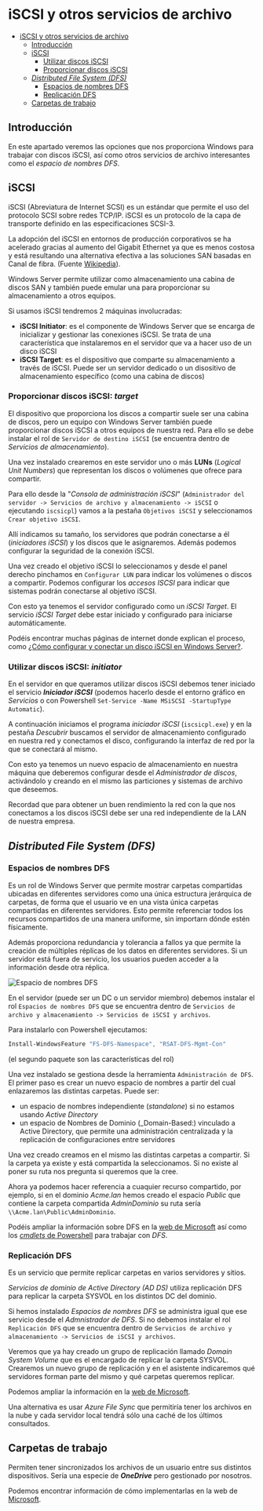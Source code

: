 # iSCSI y otros servicios de archivo
- [iSCSI y otros servicios de archivo](#iscsi-y-otros-servicios-de-archivo)
  - [Introducción](#introducción)
  - [iSCSI](#iscsi)
    - [Utilizar discos iSCSI](#utilizar-discos-iscsi)
    - [Proporcionar discos iSCSI](#proporcionar-discos-iscsi)
  - [_Distributed File System (DFS)_](#distributed-file-system-dfs)
    - [Espacios de nombres DFS](#espacios-de-nombres-dfs)
    - [Replicación DFS](#replicación-dfs)
  - [Carpetas de trabajo](#carpetas-de-trabajo)

## Introducción
En este apartado veremos las opciones que nos proporciona Windows para trabajar con discos iSCSI, así como otros servicios de archivo interesantes como el _espacio de nombres DFS_.

## iSCSI
iSCSI (Abreviatura de Internet SCSI) es un estándar que permite el uso del protocolo SCSI sobre redes TCP/IP. iSCSI es un protocolo de la capa de transporte definido en las especificaciones SCSI-3.

La adopción del iSCSI en entornos de producción corporativos se ha acelerado gracias al aumento del Gigabit Ethernet ya que es menos costosa y está resultando una alternativa efectiva a las soluciones SAN basadas en Canal de fibra. (Fuente [Wikipedia](https://en.wikipedia.org/wiki/ISCSI)).

Windows Server permite utilizar como almacenamiento una cabina de discos SAN y también puede emular una para proporcionar su almacenamiento a otros equipos.

Si usamos iSCSI tendremos 2 máquinas involucradas:
- **iSCSI Initiator**: es el componente de Windows Server que se encarga de inicializar y gestionar las conexiones iSCSI. Se trata de una característica que instalaremos en el servidor que va a hacer uso de un disco iSCSI
- **iSCSI Target**: es el dispositivo que comparte su almacenamiento a través de iSCSI. Puede ser un servidor dedicado o un disositivo de almacenamiento específico (como una cabina de discos)

### Proporcionar discos iSCSI: _target_
El dispositivo que proporciona los discos a compartir suele ser una cabina de discos, pero un equipo con Windows Server también puede proporcionar discos iSCSI a otros equipos de nuestra red. Para ello se debe instalar el rol de `Servidor de destino iSCSI` (se encuentra dentro de _Servicios de almacenamiento_).

Una vez instalado crearemos en este servidor uno o más **LUNs** (_Logical Unit Numbers_) que representan los discos o volúmenes que ofrece para compartir.

Para ello desde la "_Consola de administración iSCSI_" (`Administrador del servidor -> Servicios de archivo y almacenamiento -> iSCSI` o ejecutando `iscsicpl`) vamos a la pestaña `Objetivos iSCSI` y seleccionamos `Crear objetivo iSCSI`.

Allí indicamos su tamaño, los servidores que podrán conectarse a él (_iniciadores iSCSI_) y los discos que le asignaremos. Además podemos configurar la seguridad de la conexión iSCSI.

Una vez creado el objetivo iSCSI lo seleccionamos y desde el panel derecho pinchamos en `Configurar LUN` para indicar los volúmenes o discos a compartir. Podemos configurar los _accesos ISCSI_ para indicar que sistemas podrán conectarse al objetivo iSCSI.

Con esto ya tenemos el servidor configurado como un _iSCSI Target_. El servicio _iSCSI Target_ debe estar iniciado y configurado para iniciarse automáticamente.

Podéis encontrar muchas páginas de internet donde explican el proceso, como [¿Cómo configurar y conectar un disco iSCSI en Windows Server?](https://informaticamadridmayor.es/tips/como-configurar-y-conectar-un-disco-iscsi-en-windows-server/).

### Utilizar discos iSCSI: _initiator_
En el servidor en que queramos utilizar discos iSCSI debemos tener iniciado el servicio **_Iniciador iSCSI_** (podemos hacerlo desde el entorno gráfico en _Servicios_ o con Powershell `Set-Service -Name MSiSCSI -StartupType Automatic`).

A continuación iniciamos el programa _iniciador iSCSI_ (`iscsicpl.exe`) y en la pestaña _Descubrir_ buscamos el servidor de almacenamiento configurado en nuestra red y conectamos el disco, configurando la interfaz de red por la que se conectará al mismo.

Con esto ya tenemos un nuevo espacio de almacenamiento en nuestra máquina que deberemos configurar desde el _Administrador de discos_, activándolo y creando en el mismo las particiones y sistemas de archivo que deseemos.

Recordad que para obtener un buen rendimiento la red con la que nos conectamos a los discos iSCSI debe ser una red independiente de la LAN de nuestra empresa.

## _Distributed File System (DFS)_

### Espacios de nombres DFS 
Es un rol de Windows Server que permite mostrar carpetas compartidas ubicadas en diferentes servidores como una única estructura jerárquica de carpetas, de forma que el usuario ve en una vista única carpetas compartidas en diferentes servidores. Esto permite referenciar todos los recursos compartidos de una manera uniforme, sin importarn dónde estén físicamente.

Además proporciona redundancia y tolerancia a fallos ya que permite la creación de múltiples réplicas de los datos en diferentes servidores. Si un servidor está fuera de servicio, los usuarios pueden acceder a la información desde otra réplica.

![Espacio de nombres DFS](https://learn.microsoft.com/es-es/windows-server/storage/dfs-namespaces/media/dfs-overview.png)

En el servidor (puede ser un DC o un servidor miembro) debemos instalar el rol `Espacios de nombres DFS` que se encuentra dentro de `Servicios de archivo y almacenamiento -> Servicios de iSCSI y archivos`.

Para instalarlo con Powershell ejecutamos:
```powershell
Install-WindowsFeature "FS-DFS-Namespace", "RSAT-DFS-Mgmt-Con"
```

(el segundo paquete son las características del rol)

Una vez instalado se gestiona desde la herramienta `Administración de DFS`. El primer paso es crear un nuevo espacio de nombres a partir del cual enlazaremos las distintas carpetas. Puede ser:
- un espacio de nombres independiente (_standalone_) si no estamos usando _Active Directory_
- un espacio de Nombres de Dominio (_Domain-Based:) vinculado a Active Directory, que permite una administración centralizada y la replicación de configuraciones entre servidores

Una vez creado creamos en el mismo las distintas carpetas a compartir. Si la carpeta ya existe y está compartida la seleccionamos. Si no existe al poner su ruta nos pregunta si queremos que la cree.

Ahora ya podemos hacer referencia a cuaquier recurso compartido, por ejemplo, si en el dominio _Acme.lan_ hemos creado el espacio _Public_ que contiene la carpeta compartida _AdminDominio_ su ruta sería `\\Acme.lan\Public\AdminDominio`.

Podéis ampliar la información sobre DFS en la [web de Microsoft](https://learn.microsoft.com/es-es/windows-server/storage/dfs-namespaces/dfs-overview) así como los [_cmdlets_ de Powershell](https://learn.microsoft.com/es-es/powershell/module/dfsn/?view=windowsserver2022-ps) para trabajar con _DFS_.

### Replicación DFS
Es un servicio que permite replicar carpetas en varios servidores y sitios.

_Servicios de dominio de Active Directory (AD DS)_ utiliza replicación DFS para replicar la carpeta SYSVOL en los distintos DC del dominio.

Si hemos instalado _Espacios de nombres DFS_ se administra igual que ese servicio desde el _Admnistrador de DFS_. Si no debemos instalar el rol `Replicación DFS` que se encuentra dentro de `Servicios de archivo y almacenamiento -> Servicios de iSCSI y archivos`.

Veremos que ya hay creado un grupo de replicación llamado _Domain System Volume_ que es el encargado de replicar la carpeta SYSVOL. Crearemos un nuevo grupo de replicación y en el asistente indicaremos qué servidores forman parte del mismo y qué carpetas queremos replicar.

Podemos ampliar la información en la [web de Microsoft](https://learn.microsoft.com/es-es/windows-server/storage/dfs-replication/dfsr-overview).

Una alternativa es usar _Azure File Sync_ que permitiría tener los archivos en la nube y cada servidor local tendrá sólo una caché de los últimos consultados.

## Carpetas de trabajo
Permiten tener sincronizados los archivos de un usuario entre sus distintos dispositivos. Sería una especie de **_OneDrive_** pero gestionado por nosotros.

Podemos encontrar información de cómo implementarlas en la web de [Microsoft](https://docs.microsoft.com/es-es/windows-server/storage/work-folders/deploy-work-folders).
